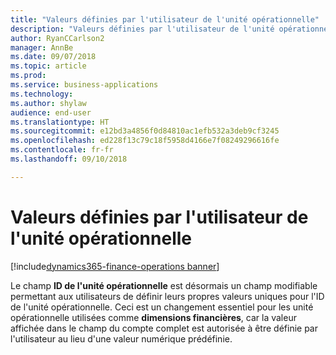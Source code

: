 ```yaml
---
title: "Valeurs définies par l'utilisateur de l'unité opérationnelle"
description: "Valeurs définies par l'utilisateur de l'unité opérationnelle"
author: RyanCCarlson2
manager: AnnBe
ms.date: 09/07/2018
ms.topic: article
ms.prod: 
ms.service: business-applications
ms.technology: 
ms.author: shylaw
audience: end-user
ms.translationtype: HT
ms.sourcegitcommit: e12bd3a4856f0d84810ac1efb532a3deb9cf3245
ms.openlocfilehash: ed228f13c79c18f5958d4166e7f08249296616fe
ms.contentlocale: fr-fr
ms.lasthandoff: 09/10/2018

---
```


# <a name="operating-unit-user-defined-values"></a>Valeurs définies par l'utilisateur de l'unité opérationnelle

[!include[dynamics365-finance-operations banner](../includes/dynamics365-finance-operations.md)]

Le champ **ID de l'unité opérationnelle** est désormais un champ modifiable permettant aux utilisateurs de définir leurs propres valeurs uniques pour l'ID de l'unité opérationnelle. Ceci est un changement essentiel pour les unité opérationnelle utilisées comme **dimensions financières**, car la valeur affichée dans le champ du compte complet est autorisée à être définie par l'utilisateur au lieu d'une valeur numérique prédéfinie.  

